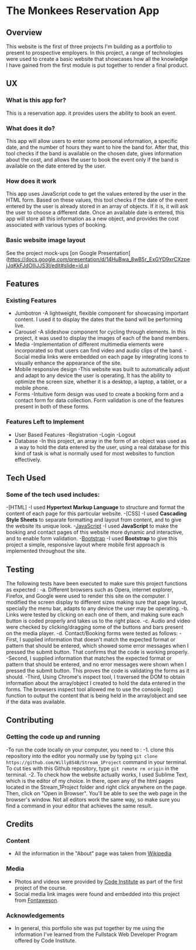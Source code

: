 # The Monkees Reservation App
## Overview
This website is the first of three projects I'm building as a portfolio to present to prospective employers. In this project, a range of technologies were used to create a basic website that showcases how all the knowledge I have gained from the first module is put together to render a final product.
## UX
### What is this app for?
This is a reservation app. it provides users the ability to book an event.
### What does it do?
This app will allow users to enter some personal information, a specific date, and the number of hours they want to hire the band for. After that, this tool checks if the band is available on the chosen date, gives information about the cost, and allows the user to book the event only if the band is available on the date entered by the user.
### How does it work
This app uses JavaScript code to get the values entered by the user in the HTML form. Based on these values, this tool checks if the date of the event entered by the user is already stored in an array of objects. If it is, it will ask the user to choose a different date. Once an available date is entered, this app will store all this information as a new object, and provides the cost associated with various types of booking.
### Basic website image layout
See the project mock-ups [on Google Presentation]
(https://docs.google.com/presentation/d/14HuBwa_8wB5r_ExGYD9xrCXzpejJqKkFJdOlliJJS3I/edit#slide=id.p)
## Features
### Existing Features
- Jumbotron
	-A lightweight, flexible component for showcasing important content. I used it to display the dates that the band will be performing live.
- Carousel
	-A slideshow component for cycling through elements. In this project, it was used to display the images of each of the band members.
- Media
	-Implementation of different multimedia elements were incorporated so that users can find video and audio clips of the band.
	-Social media links were embedded on each page by integrating icons to visually enhance the appearance of the site.
- Mobile responsive design
	-This website was built to automatically adjust and adapt to any device the user is operating. It has the ability to optimize the screen size, whether it is a desktop, a laptop, a tablet, or a mobile phone.
- Forms
	-Intuitive form design was used to create a booking form and a contact form for data collection. Form validation is one of the features present in both of these forms.

### Features Left to Implement
- User Based Features
	-Registration
	-Login
	-Logout
- Database
	-In this project, an array in the form of an object was used as a way to hold the data entered by the user, using a real database for this kind of task is what is normally used for most websites to function effectively.

## Tech Used
### Some of the tech used includes:
-[HTML]
	-I used **Hypertext Markup Language** to structure and format the content of each page for this particular website.
-[CSS]
	-I used **Cascading Style Sheets** to separate formatting and layout from content, and to give the website its unique look.
-[JavaScript](https://www.javascript.com)
	-I used **JavaScript** to make the booking and contact pages of this website more dynamic and interactive, and to enable form validation.
-[Bootstrap](https://getbootstrap.com/)
   	-I used **Bootstrap** to give this project a simple, responsive layout where mobile first approach is implemented throughout the site.
## Testing
The following tests have been executed to make sure this project functions as expected :
	-a. Different browsers such as Opera, internet explorer, Firefox, and Google were used to render this site on the computer. I modified the screen display to different sizes making sure that page layout, specially the menu bar, adapts to any device the user may be operating. 
	-b. Links were tested by clicking on each one of them, and making sure each button is coded properly and takes us to the right place.
	-c. Audio and video were checked by clicking/dragging some of the buttons and bars present on the media player.
	-d. Contact/Booking forms were tested as follows:
		-First, I supplied information that doesn't match the expected format or pattern that should be entered, which showed some error messages when I pressed the submit button. That confirms that the code is working properly.
		-Second, I supplied information that matches the expected format or pattern that should be entered, and no error messages were shown when I pressed the submit button. This proves the code is validating the forms as it should.
		-Third, Using Chrome's inspect tool, I traversed the DOM to obtain information about the array/object I created to hold the data entered in the forms. The browsers inspect tool allowed me to use the console.log() function to output the content that is being held in the array/object and see if the data was available. 

## Contributing
### Getting the code up and running
-To run the code locally on your computer, you need to :
	-1. clone this repository into the editor you normally use by typing ```git clone https://github.com/Willy854B/Stream_1Project``` command in your terminal. To cut ties with this Github repository, type ```git remote rm origin``` in the terminal.
	-2. To check how the website actually works, I used Sublime Text, which is the editor of my choice. In there, open any of the html pages located in the Stream_1Project folder and right click anywhere on the page. Then, click on "Open in Browser". You'll be able to see the web page in the browser's window. Not all editors work the same way, so make sure you find a command in your editor that achieves the same result. 
## Credits
### Content
- All the information in the "About" page was taken from [Wikipedia](https://en.wikipedia.org/w/index.php?title=Special:Search&search=the+monkees&fulltext=1&profile=default&ns0=1)

### Media
- Photos and videos were provided by [Code Institute](https://codeinstitute.net) as part of the first project of the course.
- Social media link images were found and embedded into this project from [Fontaweson](https://codeinstitute.net).

### Acknowledgements
- In general, this portfolio site was put together by me using the information I've learned from the Fullstack Web Developer Program offered by Code Institute.   